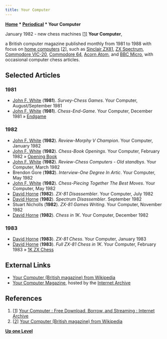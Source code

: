 ```yaml
---
title: Your Computer
---
```

**[Home](Home "Home") \* [Periodical](Periodical "Periodical") \* Your Computer**



[](https://archive.org/details/YourComputer_198201) January 1982 - new chess machines <a id="cite-note-1" href="#cite-ref-1">[1]</a>
**Your Computer**,  

a British computer magazine published monthly from 1981 to 1988 with focus on [home computers](https://en.wikipedia.org/wiki/Home_computer) <a id="cite-note-2" href="#cite-ref-2">[2]</a>, such as [Sinclair ZX81](Sinclair_ZX81 "Sinclair ZX81"), [ZX Spectrum](ZX_Spectrum "ZX Spectrum"), [Commodore VIC-20](Commodore_VIC-20 "Commodore VIC-20"), [Commodore 64](Commodore_64 "Commodore 64"), [Acorn Atom](Acorn_Atom "Acorn Atom"), and [BBC Micro](BBC_Micro "BBC Micro"), with occasional computer chess articles. 



## Selected Articles


### 1981


* [John F. White](John_F._White "John F. White") (**1981**). *Survey-Chess Games*. Your Computer, August/September 1981
* [John F. White](John_F._White "John F. White") (**1981**). *Chess-End-Game*. Your Computer, December 1981 » [Endgame](Endgame "Endgame")


### 1982


* [John F. White](John_F._White "John F. White") (**1982**). *Review-Morphy V Champion*. Your Computer, January 1982
* [John F. White](John_F._White "John F. White") (**1982**). *Chess-Book Openings*. Your Computer, February 1982 » [Opening Book](Opening_Book "Opening Book")
* [John F. White](John_F._White "John F. White") (**1982**). *Review-Chess Computers - Old standbys*. Your Computer, March 1982
* Brendon Gore (**1982**). *Interview-One Degree In Artic*. Your Computer, May 1982
* [John F. White](John_F._White "John F. White") (**1982**). *Chess-Piecing Together The Best Moves*. Your Computer, May 1982
* [David Horne](David_Horne "David Horne") (**1982**). *ZX-81 Disassembler*. Your Computer, July 1982
* [David Horne](David_Horne "David Horne") (**1982**). *Spectrum Disassembler*. September 1982
* Stuart Nicholls (**1982**). *ZX-81 Games Writing*. Your Computer, November 1982
* [David Horne](David_Horne "David Horne") (**1982**). *Chess in 1K*. Your Computer, December 1982


### 1983


* [David Horne](David_Horne "David Horne") (**1983**). *ZX-81 Chess*. Your Computer, January 1983
* [David Horne](David_Horne "David Horne") (**1983**). *Full ZX-81 Chess in 1K*. Your Computer, February 1983 » [1K ZX Chess](1K_ZX_Chess "1K ZX Chess")


## External Links


* [Your Computer (British magazine) from Wikipedia](https://en.wikipedia.org/wiki/Your_Computer_%28British_magazine%29)
* [Your Computer Magazine](https://archive.org/details/yourcomputer_magazine), hosted by the [Internet Archive](https://en.wikipedia.org/wiki/Internet_Archive)


## References


1. <a id="cite-ref-1" href="#cite-note-1">[1]</a> [Your Computer : Free Download, Borrow, and Streaming : Internet Archive](https://archive.org/details/YourComputer_198201)
2. <a id="cite-ref-2" href="#cite-note-2">[2]</a> [Your Computer (British magazine) from Wikipedia](https://en.wikipedia.org/wiki/Your_Computer_%28British_magazine%29)

**[Up one Level](Periodical "Periodical")**







 
